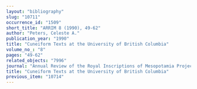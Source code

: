 ```yaml
---
layout: "bibliography"
slug: "10711"
occurrence_id: "1509"
short_title: "ARRIM 8 (1990), 49-62"
author: "Peters, Celeste A."
publication_year: "1990"
title: "Cuneiform Texts at the University of British Columbia"
volume_no_: "8"
pages: "49-62"
related_objects: "7996"
journal: "Annual Review of the Royal Inscriptions of Mesopotamia Project"
title: "Cuneiform Texts at the University of British Columbia"
previous_item: "10714"
---
```

